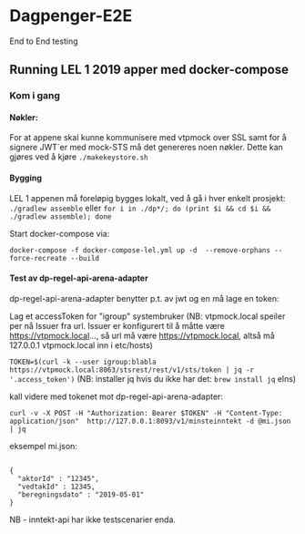 # Dagpenger-E2E

End to End testing


##  Running LEL 1 2019 apper med docker-compose

### Kom i gang

#### Nøkler:

For at appene skal kunne kommunisere med vtpmock over SSL samt for å signere JWT´er med mock-STS må det genereres noen nøkler.
Dette kan gjøres ved å kjøre `./makekeystore.sh`

#### Bygging

LEL 1 appenen må foreløpig bygges lokalt, ved å gå i hver enkelt prosjekt: `./gradlew assemble` eller 
`for i in ./dp*/; do (print $i && cd $i && ./gradlew assemble); done`

Start docker-compose via: 

`docker-compose -f docker-compose-lel.yml up -d  --remove-orphans --force-recreate --build`

#### Test av dp-regel-api-arena-adapter

dp-regel-api-arena-adapter benytter p.t. av jwt og en må lage en token: 

Lag et accessToken for "igroup" systembruker (NB: vtpmock.local speiler per nå Issuer fra url.
Issuer er konfigurert til å måtte være https://vtpmock.local..., så url må være https://vtpmock.local, altså må 127.0.0.1 vtpmock.local inn i etc/hosts)

`TOKEN=$(curl -k --user igroup:blabla https://vtpmock.local:8063/stsrest/rest/v1/sts/token | jq -r '.access_token')` (NB: installer jq hvis du ikke har det: `brew install jq` elns)

kall videre med tokenet mot dp-regel-api-arena-adapter:

`curl -v -X POST -H "Authorization: Bearer $TOKEN" -H "Content-Type: application/json"  http://127.0.0.1:8093/v1/minsteinntekt -d @mi.json | jq`

eksempel mi.json:

```@json

{
  "aktorId" : "12345",
  "vedtakId" : 12345,
  "beregningsdato" : "2019-05-01"
}
```

NB - inntekt-api har ikke testscenarier enda.


